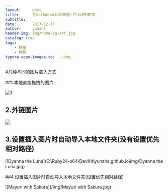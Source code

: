 ```yaml
---
layout:     post
title:      在markdown上添加图片并上线到网页
subtitle:   
date:       2017-12-13
author:     yunzhs
header-img: img/home-bg-art.jpg
catalog: true
tags:
    - 随笔
    - 教程
typora-copy-images-to: ..\img
---
```


#几种不同的图片载入方式

##1.本地直接拖拽的图片

![1](C:\Users\hasee\Desktop\steam\steam背景\日呆萌物类\1.jpg)

## 2.外链图片

![](https://blob.steamcn.com/forum/201706/21/011942hsrz0hih0zztc7hh.jpg)

## 3.设置插入图片时自动导入本地文件夹(没有设置优先相对路径)

![Dyanna the Luna](E:\Ruby24-x64\DevKit\yunzhs.github.io\img/Dyanna the Luna.jpg)

##4.设置插入图片时自动导入本地文件夹(设置优先相对路径)

![Mayuri with Sakura](/img/Mayuri with Sakura.jpg)
